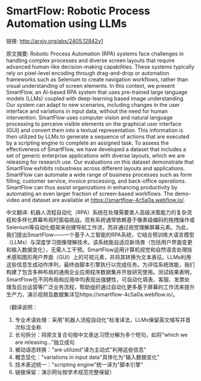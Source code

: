 # SmartFlow: Robotic Process Automation using LLMs

链接: http://arxiv.org/abs/2405.12842v1

原文摘要:
Robotic Process Automation (RPA) systems face challenges in handling complex
processes and diverse screen layouts that require advanced human-like
decision-making capabilities. These systems typically rely on pixel-level
encoding through drag-and-drop or automation frameworks such as Selenium to
create navigation workflows, rather than visual understanding of screen
elements. In this context, we present SmartFlow, an AI-based RPA system that
uses pre-trained large language models (LLMs) coupled with deep-learning based
image understanding. Our system can adapt to new scenarios, including changes
in the user interface and variations in input data, without the need for human
intervention. SmartFlow uses computer vision and natural language processing to
perceive visible elements on the graphical user interface (GUI) and convert
them into a textual representation. This information is then utilized by LLMs
to generate a sequence of actions that are executed by a scripting engine to
complete an assigned task. To assess the effectiveness of SmartFlow, we have
developed a dataset that includes a set of generic enterprise applications with
diverse layouts, which we are releasing for research use. Our evaluations on
this dataset demonstrate that SmartFlow exhibits robustness across different
layouts and applications. SmartFlow can automate a wide range of business
processes such as form filling, customer service, invoice processing, and
back-office operations. SmartFlow can thus assist organizations in enhancing
productivity by automating an even larger fraction of screen-based workflows.
The demo-video and dataset are available at
https://smartflow-4c5a0a.webflow.io/.

中文翻译:
机器人流程自动化（RPA）系统在处理需要类人高级决策能力的复杂流程和多样化屏幕布局时面临挑战。现有系统通常依赖基于像素级编码的拖拽操作或Selenium等自动化框架来创建导航工作流，而非通过视觉理解屏幕元素。为此，我们提出SmartFlow——一个基于人工智能的RPA系统，它结合预训练大语言模型（LLMs）与深度学习图像理解技术。该系统能自适应新场景（包括用户界面变更和输入数据变化），无需人工干预。SmartFlow运用计算机视觉和自然语言处理技术感知图形用户界面（GUI）上的可视元素，并将其转换为文本表征。LLMs利用这些信息生成动作序列，最终由脚本引擎执行以完成任务。为评估系统效能，我们构建了包含多种布局的通用企业应用程序数据集并开放研究使用。测试结果表明，SmartFlow在不同布局和应用中均表现出强健性，可自动化填表、客服、发票处理及后台运营等广泛业务流程，帮助组织通过自动化更多基于屏幕的工作流来提升生产力。演示视频及数据集详见https://smartflow-4c5a0a.webflow.io/。

（翻译说明：
1. 专业术语处理：采用"机器人流程自动化"标准译法，LLMs保留英文缩写并首次标注全称
2. 长句拆分：将原文复合句按中文表达习惯分解为多个短句，如将"which we are releasing..."独立成句
3. 被动语态转换："are utilized"译为主动式"利用这些信息"
4. 概念显化："variations in input data"具体化为"输入数据变化"
5. 技术表述统一："scripting engine"统一译为"脚本引擎"
6. 链接保留：演示网址按学术规范完整保留）
